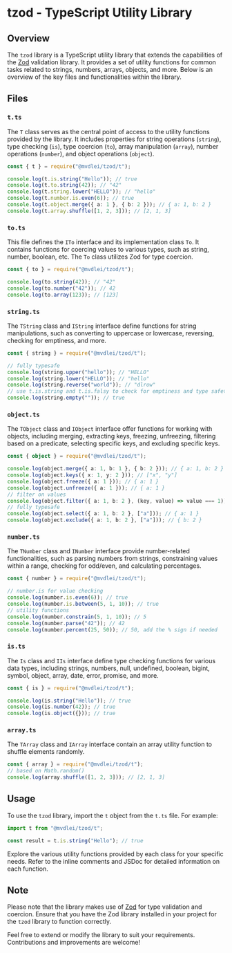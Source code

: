 # tzod - TypeScript Utility Library

## Overview

The `tzod` library is a TypeScript utility library that extends the capabilities of the [Zod](https://github.com/colinhacks/zod) validation library. It provides a set of utility functions for common tasks related to strings, numbers, arrays, objects, and more. Below is an overview of the key files and functionalities within the library.

## Files

### `t.ts`

The `T` class serves as the central point of access to the utility functions provided by the library. It includes properties for string operations (`string`), type checking (`is`), type coercion (`to`), array manipulation (`array`), number operations (`number`), and object operations (`object`).

```typescript
const { t } = require("@mvdlei/tzod/t");

console.log(t.is.string("Hello")); // true
console.log(t.to.string(42)); // "42"
console.log(t.string.lower("HELLO")); // "hello"
console.log(t.number.is.even(6)); // true
console.log(t.object.merge({ a: 1 }, { b: 2 })); // { a: 1, b: 2 }
console.log(t.array.shuffle([1, 2, 3])); // [2, 1, 3]
```

### `to.ts`

This file defines the `ITo` interface and its implementation class `To`. It contains functions for coercing values to various types, such as string, number, boolean, etc. The `To` class utilizes Zod for type coercion.

```typescript
const { to } = require("@mvdlei/tzod/t");

console.log(to.string(42)); // "42"
console.log(to.number("42")); // 42
console.log(to.array(123)); // [123]
```

### `string.ts`

The `TString` class and `IString` interface define functions for string manipulations, such as converting to uppercase or lowercase, reversing, checking for emptiness, and more.

```typescript
const { string } = require("@mvdlei/tzod/t");

// fully typesafe
console.log(string.upper("hello")); // "HELLO"
console.log(string.lower("HELLO")); // "hello"
console.log(string.reverse("world")); // "dlrow"
// use t.is.string and t.is.falsy to check for emptiness and type safety as this will not satisfy the compiler
console.log(string.empty("")); // true
```

### `object.ts`

The `TObject` class and `IObject` interface offer functions for working with objects, including merging, extracting keys, freezing, unfreezing, filtering based on a predicate, selecting specific keys, and excluding specific keys.

```typescript
const { object } = require("@mvdlei/tzod/t");

console.log(object.merge({ a: 1, b: 1 }, { b: 2 })); // { a: 1, b: 2 }
console.log(object.keys({ x: 1, y: 2 })); // ["x", "y"]
console.log(object.freeze({ a: 1 })); // { a: 1 }
console.log(object.unfreeze({ a: 1 })); // { a: 1 }
// filter on values
console.log(object.filter({ a: 1, b: 2 }, (key, value) => value === 1)); // { a: 1 }
// fully typesafe
console.log(object.select({ a: 1, b: 2 }, ["a"])); // { a: 1 }
console.log(object.exclude({ a: 1, b: 2 }, ["a"])); // { b: 2 }
```

### `number.ts`

The `TNumber` class and `INumber` interface provide number-related functionalities, such as parsing numbers from strings, constraining values within a range, checking for odd/even, and calculating percentages.

```typescript
const { number } = require("@mvdlei/tzod/t");

// number.is for value checking
console.log(number.is.even(6)); // true
console.log(number.is.between(5, 1, 10)); // true
// utility functions
console.log(number.constrain(5, 1, 10)); // 5
console.log(number.parse("42")); // 42
console.log(number.percent(25, 50)); // 50, add the % sign if needed
```

### `is.ts`

The `Is` class and `IIs` interface define type checking functions for various data types, including strings, numbers, null, undefined, boolean, bigint, symbol, object, array, date, error, promise, and more.

```typescript
const { is } = require("@mvdlei/tzod/t");

console.log(is.string("Hello")); // true
console.log(is.number(42)); // true
console.log(is.object({})); // true
```

### `array.ts`

The `TArray` class and `IArray` interface contain an array utility function to shuffle elements randomly.

```typescript
const { array } = require("@mvdlei/tzod/t");
// based on Math.random()
console.log(array.shuffle([1, 2, 3])); // [2, 1, 3]
```

## Usage

To use the `tzod` library, import the `t` object from the `t.ts` file. For example:

```typescript
import t from "@mvdlei/tzod/t";

const result = t.is.string("Hello"); // true
```

Explore the various utility functions provided by each class for your specific needs. Refer to the inline comments and JSDoc for detailed information on each function.

## Note

Please note that the library makes use of [Zod](https://github.com/colinhacks/zod) for type validation and coercion. Ensure that you have the Zod library installed in your project for the `tzod` library to function correctly.

Feel free to extend or modify the library to suit your requirements. Contributions and improvements are welcome!
